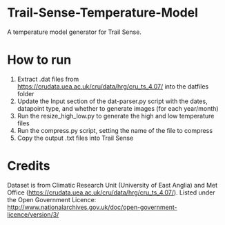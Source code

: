 # Trail-Sense-Temperature-Model
A temperature model generator for Trail Sense.

# How to run
1. Extract .dat files from https://crudata.uea.ac.uk/cru/data/hrg/cru_ts_4.07/ into the datfiles folder
2. Update the Input section of the dat-parser.py script with the dates, datapoint type, and whether to generate images (for each year/month)
2. Run the resize_high_low.py to generate the high and low temperature files
3. Run the compress.py script, setting the name of the file to compress
4. Copy the output .txt files into Trail Sense

# Credits
Dataset is from Climatic Research Unit (University of East Anglia) and Met Office (https://crudata.uea.ac.uk/cru/data/hrg/cru_ts_4.07/). Listed under the Open Government Licence: http://www.nationalarchives.gov.uk/doc/open-government-licence/version/3/
